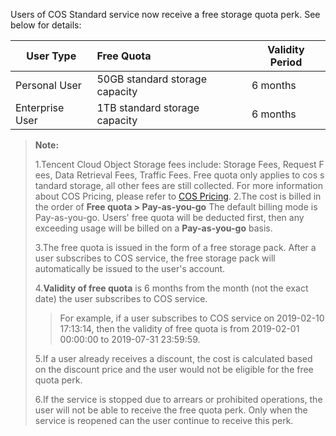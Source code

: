 Users of COS Standard service now receive a free storage quota perk. See below for details: 

| User Type | Free Quota          | Validity Period |
| -------- | :---------------- | ------ |
| Personal User | 50GB standard storage capacity | 6 months  |
| Enterprise User | 1TB standard storage capacity  | 6 months  |

> **Note:**
>
>1.Tencent Cloud Object Storage fees include: Storage Fees, Request Fees, Data Retrieval Fees, Traffic Fees. Free quota only applies to cos standard storage, all other fees are still collected. For more information about COS Pricing, please refer to [COS Pricing](https://intl.cloud.tencent.com/pricing/cos).
>2.The cost is billed in the order of **Free quota > Pay-as-you-go**
>    The default billing mode is Pay-as-you-go. Users' free quota will be deducted first, then any exceeding usage will be billed on a **Pay-as-you-go** basis.
>
>
>3.The free quota is issued in the form of a free storage pack. After a user subscribes to COS service, the free storage pack will automatically be issued to the user's account. 
>
>4.**Validity of free quota** is 6 months from the month (not the exact date) the user subscribes to COS service.
>
> >For example, if a user subscribes to COS service on 2019-02-10 17:13:14, then the validity of free quota is from 2019-02-01 00:00:00 to 2019-07-31 23:59:59.
>
>5.If a user already receives a discount, the cost is calculated based on the discount price and the user would not be eligible for the free quota perk.
>
>6.If the service is stopped due to arrears or prohibited operations, the user will not be able to receive the free quota perk. Only when the service is reopened can the user continue to receive this perk.
